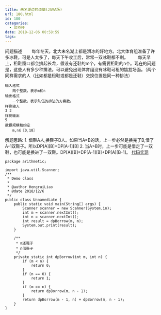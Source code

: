 ```yaml
---
title: 未名湖边的烦恼(JAVA版)
url: 180.html
id: 180
categories:
  - 蓝桥杯
date: 2018-12-06 00:58:59
tags:
---
```


问题描述 　　每年冬天，北大未名湖上都是滑冰的好地方。北大体育组准备了许多冰鞋，可是人太多了，每天下午收工后，常常一双冰鞋都不剩。 　　每天早上，租鞋窗口都会排起长龙，假设有还鞋的m个，有需要租鞋的n个。现在的问题是，这些人有多少种排法，可以避免出现体育组没有冰鞋可租的尴尬场面。（两个同样需求的人（比如都是租鞋或都是还鞋）交换位置是同一种排法）

    输入格式
    　　两个整数，表示m和n
    输出格式
    　　一个整数，表示队伍的排法的方案数。
    样例输入
    3 2
    样例输出
    5
    数据规模和约定
    　　m,n∈［0,18］
    

解题思路: 1\. 借鞋A人,换鞋子B人。如果当A=B的话，上一步必然是换完了B,借了A-1双鞋子。所以DP\[A\]\[B\]=DP\[A-1\]\[B\] 2. 当A>B时，上一步可能是借走了一双鞋，也可能是换进了一双鞋。DP\[A\]\[B\]=DP\[A-1\]\[B\]+DP\[A\]\[B-1\]。 [代码实现](https://github.com/liaohengrui/CodeDesign/blob/master/lanqiao/src/arithmetic/CharIegend.java "代码实现")

    package arithmetic;
    
    import java.util.Scanner;
    /**
     * Demo class
     *
     * @author HengruiLiao
     * @date 2018/12/6
     */
    public class UnnamedLate {
        public static void main(String[] args) {
            Scanner scanner = new Scanner(System.in);
            int m = scanner.nextInt();
            int n = scanner.nextInt();
            int result = dpBorrow(m, n);
            System.out.print(result);
        }
    
        /**
         * m还鞋子
         * n借鞋子
         */
        private static int dpBorrow(int m, int n) {
            if (m < n) {
                return 0;
            }
            if (n == 0) {
                return 1;
            }
            if (m == n) {
                return dpBorrow(m, n - 1);
            }
            return dpBorrow(m - 1, n) + dpBorrow(m, n - 1);
        }
    }